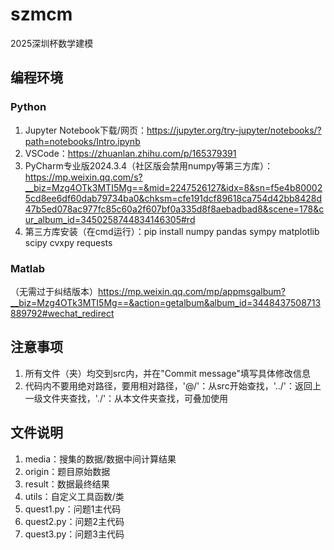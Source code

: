 # szmcm
2025深圳杯数学建模
## 编程环境
### Python
1. Jupyter Notebook下载/网页：https://jupyter.org/try-jupyter/notebooks/?path=notebooks/Intro.ipynb
2. VSCode：https://zhuanlan.zhihu.com/p/165379391
3. PyCharm专业版2024.3.4（社区版会禁用numpy等第三方库）：https://mp.weixin.qq.com/s?__biz=Mzg4OTk3MTI5Mg==&mid=2247526127&idx=8&sn=f5e4b800025cd8ee6df60dab79734ba0&chksm=cfe191dcf89618ca754d42bb8428d47b5ed078ac977fc85c60a2f607bf0a335d8f8aebadbad8&scene=178&cur_album_id=3450258744834146305#rd
4. 第三方库安装（在cmd运行）：pip install numpy pandas sympy matplotlib scipy cvxpy requests
### Matlab
（无需过于纠结版本）https://mp.weixin.qq.com/mp/appmsgalbum?__biz=Mzg4OTk3MTI5Mg==&action=getalbum&album_id=3448437508713889792#wechat_redirect
## 注意事项
1. 所有文件（夹）均交到src内，并在"Commit message"填写具体修改信息
2. 代码内不要用绝对路径，要用相对路径，'@/'：从src开始查找，'../'：返回上一级文件夹查找，'./'：从本文件夹查找，可叠加使用
## 文件说明
1. media：搜集的数据/数据中间计算结果
2. origin：题目原始数据
3. result：数据最终结果
4. utils：自定义工具函数/类
5. quest1.py：问题1主代码
6. quest2.py：问题2主代码
7. quest3.py：问题3主代码
